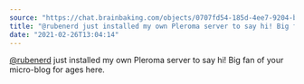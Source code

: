 ```yaml
---
source: "https://chat.brainbaking.com/objects/0707fd54-185d-4ee7-9204-be370d57663c"
title: "@rubenerd just installed my own Pleroma server to say hi! Big fan of your micro-blog for ages here."
date: "2021-02-26T13:04:14"
---
```


<p><span class="h-card"><a class="u-url mention" data-user="A4fIbZoZ0HNJPHV4Vs" href="https://bsd.network/@rubenerd" rel="ugc">@<span>rubenerd</span></a></span> just installed my own Pleroma server to say hi! Big fan of your micro-blog for ages here.</p>
  